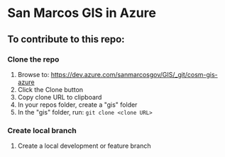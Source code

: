 # San Marcos GIS in Azure

## To contribute to this repo:

### Clone the repo

1. Browse to: https://dev.azure.com/sanmarcosgov/GIS/_git/cosm-gis-azure
1. Click the Clone button
1. Copy clone URL to clipboard
1. In your repos folder, create a "gis" folder
1. In the "gis" folder, run: `git clone <clone URL>`

### Create local branch

1. Create a local development or feature branch
